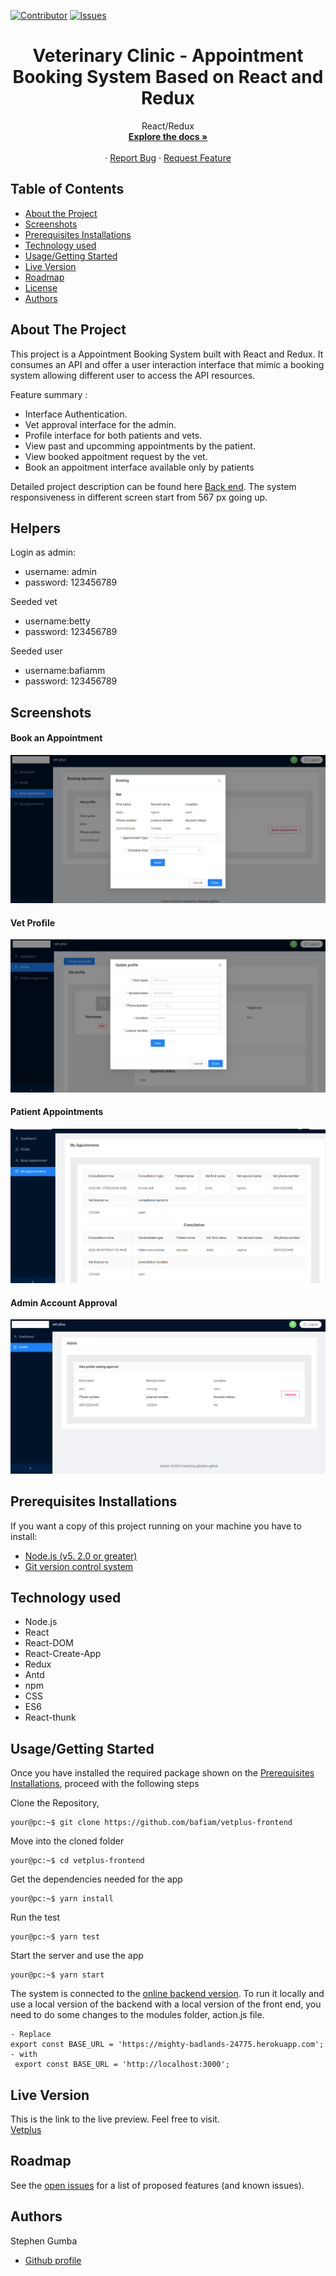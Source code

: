 [![Contributor][contributor-shield]][contributor-url]
[![Issues][issues-shield]][issues-url]
<br />

<p align="center">
  <h1 align="center">Veterinary Clinic - Appointment Booking System Based on React and Redux </h1>
  <p align="center">
    React/Redux
    <br />
    <a href="https://github.com/bafiam/vetplus-frontend.git"><strong>Explore the docs »</strong></a>
    <br />
    <br />
    ·
    <a href="https://github.com/bafiam/vetplus-frontend/issues">Report Bug</a>
    ·
    <a href="https://github.com/bafiam/vetplus-frontend/issues">Request Feature</a>
  </p>
</p>

<!-- TABLE OF CONTENTS -->

## Table of Contents

- [About the Project](#about-the-project)
- [Screenshots](#screenshots)
- [Prerequisites Installations](#prerequisites-installations)
- [Technology used](#technology-used)
- [Usage/Getting Started](#how-to-Use)
- [Live Version](#live-version)
- [Roadmap](#roadmap)
- [License](#license)
- [Authors](#authors)

<!-- ABOUT THE PROJECT -->

## About The Project

This project is a Appointment Booking System built with React and Redux. It consumes an API and offer a user interaction interface that mimic a booking system allowing different user to access the API resources.

Feature summary :

- Interface Authentication.
- Vet approval interface for the admin.
- Profile interface for both patients and vets.
- View past and upcomming appointments by the patient.
- View booked appoitment request by the vet.
- Book an appoitment interface available only by patients

Detailed project description can be found here [Back end](https://github.com/bafiam/vetplus-backend). The system responsiveness in different screen start from 567 px going up.

## Helpers

Login as admin:

- username: admin
- password: 123456789

Seeded vet

- username:betty
- password: 123456789

Seeded user

- username:bafiamm
- password: 123456789

## Screenshots

#### Book an Appointment

<img src="./screenshots/book-appo.png" alt="screenshot1"/>

#### Vet Profile

<img src="./screenshots/create-profile.png" alt="screenshot1"/>

#### Patient Appointments

<img src="./screenshots/my-appointments.png" alt="screenshot1"/>

#### Admin Account Approval

<img src="./screenshots/admin.png" alt="screenshot1"/>

## Prerequisites Installations

<p>If you want a copy of this project running on your machine you have to install:</p>

- <a href="https://nodejs.org/en/">Node.js (v5. 2.0 or greater)</a>
- <a href="https://git-scm.com/downloads">Git version control system</a>

## Technology used

- Node.js
- React
- React-DOM
- React-Create-App
- Redux
- Antd
- npm
- CSS
- ES6
- React-thunk

## Usage/Getting Started

Once you have installed the required package shown on the [Prerequisites Installations](#required-installations), proceed with the following steps

Clone the Repository,

```Shell
your@pc:~$ git clone https://github.com/bafiam/vetplus-frontend
```

Move into the cloned folder

```Shell
your@pc:~$ cd vetplus-frontend
```

Get the dependencies needed for the app

```Shell
your@pc:~$ yarn install
```

Run the test

```Shell
your@pc:~$ yarn test
```

Start the server and use the app

```Shell
your@pc:~$ yarn start
```

The system is connected to the [online backend version](https://github.com/bafiam/vetplus-backend). To run it locally and use a local version of the backend with a local version of the front end, you need to do some changes to the modules folder, action.js file.

```
- Replace
export const BASE_URL = 'https://mighty-badlands-24775.herokuapp.com';
- with
 export const BASE_URL = 'http://localhost:3000';
```

## Live Version

This is the link to the live preview. Feel free to visit.<br>
[Vetplus](https://trusting-tereshkova-822a5f.netlify.app/)<br>

<!-- ROADMAP -->

## Roadmap

See the [open issues](https://github.com/bafiam/vetplus-frontend/issues) for a list of proposed features (and known issues).

<!-- CONTACT -->

## Authors

Stephen Gumba

- [Github profile](https://github.com/bafiam)

<!-- MARKDOWN LINKS & IMAGES -->
<!-- https://www.markdownguide.org/basic-syntax/#reference-style-links -->

[contributor-shield]: https://img.shields.io/badge/Contributors-1-%2300ff00
[contributor-url]: https://github.com/bafiam/vetplus-frontend/graphs/contributors
[issues-shield]: https://img.shields.io/badge/issues-0-%2300ff00
[issues-url]: https://github.com/bafiam/vetplus-frontend/issues/
